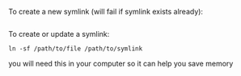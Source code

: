 To create a new symlink (will fail if symlink exists already):

```ln -s /path/to/file /path/to/symlink
```
To create or update a symlink:
```
ln -sf /path/to/file /path/to/symlink
```
you will need this in your computer so it can help you save memory
